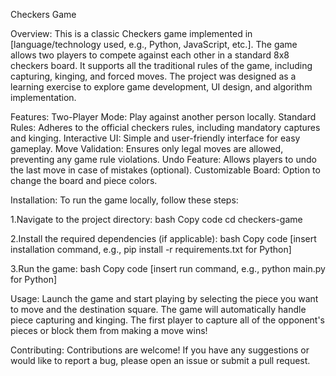 Checkers Game

Overview:
This is a classic Checkers game implemented in [language/technology used, e.g., Python, JavaScript, etc.]. The game allows two players to compete against each other in a standard 8x8 checkers board. It supports all the traditional rules of the game, including capturing, kinging, and forced moves. The project was designed as a learning exercise to explore game development, UI design, and algorithm implementation.

Features:
Two-Player Mode: Play against another person locally.
Standard Rules: Adheres to the official checkers rules, including mandatory captures and kinging.
Interactive UI: Simple and user-friendly interface for easy gameplay.
Move Validation: Ensures only legal moves are allowed, preventing any game rule violations.
Undo Feature: Allows players to undo the last move in case of mistakes (optional).
Customizable Board: Option to change the board and piece colors.

Installation:
To run the game locally, follow these steps:

1.Navigate to the project directory:
bash
Copy code
cd checkers-game

2.Install the required dependencies (if applicable):
bash
Copy code
[insert installation command, e.g., pip install -r requirements.txt for Python]

3.Run the game:
bash
Copy code
[insert run command, e.g., python main.py for Python]


Usage:
Launch the game and start playing by selecting the piece you want to move and the destination square.
The game will automatically handle piece capturing and kinging.
The first player to capture all of the opponent's pieces or block them from making a move wins!

Contributing:
Contributions are welcome! If you have any suggestions or would like to report a bug, please open an issue or submit a pull request.


